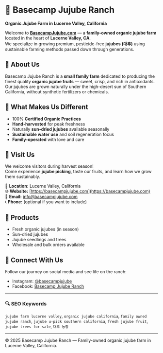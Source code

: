 # 🌿 Basecamp Jujube Ranch

**Organic Jujube Farm in Lucerne Valley, California**

Welcome to **[BasecampJujube.com](https://basecampjujube.com)** — a **family-owned organic jujube farm** located in the heart of **Lucerne Valley, CA**.  
We specialize in growing premium, pesticide-free **jujubes (대추)** using sustainable farming methods passed down through generations.

## 🍎 About Us

Basecamp Jujube Ranch is a **small family farm** dedicated to producing the finest quality **organic jujube fruits** — sweet, crisp, and rich in antioxidants.  
Our jujubes are grown naturally under the high-desert sun of Southern California, without synthetic fertilizers or chemicals.

## 🌱 What Makes Us Different

- 100% **Certified Organic Practices**  
- **Hand-harvested** for peak freshness  
- Naturally **sun-dried jujubes** available seasonally  
- **Sustainable water use** and soil regeneration focus  
- **Family-operated** with love and care

## 📍 Visit Us

We welcome visitors during harvest season!  
Come experience **jujube picking**, taste our fruits, and learn how we grow them sustainably.

📌 **Location:** Lucerne Valley, California  
🌐 **Website:** [https://basecampjujube.com](https://basecampjujube.com)  
📧 **Email:** info@basecampjujube.com  
📞 **Phone:** (optional if you want to include)

## 🧺 Products

- Fresh organic jujubes (in season)  
- Sun-dried jujubes  
- Jujube seedlings and trees  
- Wholesale and bulk orders available  

## 💬 Connect With Us

Follow our journey on social media and see life on the ranch:  
- Instagram: [@basecampjujube](https://instagram.com/basecampjujube)  
- Facebook: [Basecamp Jujube Ranch](https://facebook.com/basecampjujube)  

---

### 🔍 SEO Keywords
`jujube farm lucerne valley`, `organic jujube california`, `family owned jujube ranch`, `jujube u-pick southern california`, `fresh jujube fruit`, `jujube trees for sale`, `대추 농장`

---

© 2025 Basecamp Jujube Ranch — Family-owned organic jujube farm in Lucerne Valley, California.
